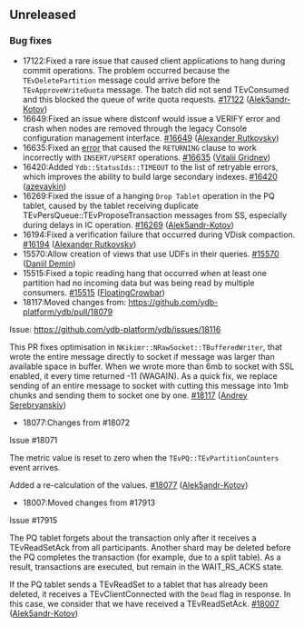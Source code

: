 ## Unreleased

### Bug fixes

* 17122:Fixed a rare issue that caused client applications to hang during commit operations. The problem occurred because the `TEvDeletePartition` message could arrive before the `TEvApproveWriteQuota` message. The batch did not send TEvConsumed and this blocked the queue of write quota requests. [#17122](https://github.com/ydb-platform/ydb/pull/17122) ([Alek5andr-Kotov](https://github.com/Alek5andr-Kotov))
* 16649:Fixed an issue where distconf would issue a VERIFY error and crash when nodes are removed through the legacy Console configuration management interface. [#16649](https://github.com/ydb-platform/ydb/pull/16649) ([Alexander Rutkovsky](https://github.com/alexvru))
* 16635:Fixed an [error](https://github.com/ydb-platform/ydb/issues/15551) that caused the `RETURNING` clause to work incorrectly with `INSERT/UPSERT` operations. [#16635](https://github.com/ydb-platform/ydb/pull/16635) ([Vitalii Gridnev](https://github.com/gridnevvvit))
* 16420:Added `Ydb::StatusIds::TIMEOUT` to the list of retryable errors, which improves the ability to build large secondary indexes. [#16420](https://github.com/ydb-platform/ydb/pull/16420) ([azevaykin](https://github.com/azevaykin))
* 16269:Fixed the issue of a hanging `Drop Tablet` operation in the PQ tablet, caused by the tablet receiving duplicate TEvPersQueue::TEvProposeTransaction messages from SS, especially during delays in IC operation. [#16269](https://github.com/ydb-platform/ydb/pull/16269) ([Alek5andr-Kotov](https://github.com/Alek5andr-Kotov))
* 16194:Fixed a verification failure that occurred during VDisk compaction. [#16194](https://github.com/ydb-platform/ydb/pull/16194) ([Alexander Rutkovsky](https://github.com/alexvru))
* 15570:Allow creation of views that use UDFs in their queries. [#15570](https://github.com/ydb-platform/ydb/pull/15570) ([Daniil Demin](https://github.com/jepett0))
* 15515:Fixed a topic reading hang that occurred when at least one partition had no incoming data but was being read by multiple consumers. [#15515](https://github.com/ydb-platform/ydb/pull/15515) ([FloatingCrowbar](https://github.com/FloatingCrowbar))
* 18117:Moved changes from: https://github.com/ydb-platform/ydb/pull/18079

Issue: https://github.com/ydb-platform/ydb/issues/18116

This PR fixes optimisation in `NKikimr::NRawSocket::TBufferedWriter`, that wrote the entire message directly to socket if message was larger than available space in buffer. When we wrote more than 6mb to socket with SSL enabled, it every time returned -11 (WAGAIN). 
As a quick fix, we replace sending of an entire message to socket with cutting this message into 1mb chunks and sending them to socket one by one. [#18117](https://github.com/ydb-platform/ydb/pull/18117) ([Andrey Serebryanskiy](https://github.com/a-serebryanskiy))
* 18077:Changes from #18072

Issue #18071

The metric value is reset to zero when the `TEvPQ::TEvPartitionCounters` event arrives.

Added a re-calculation of the values. [#18077](https://github.com/ydb-platform/ydb/pull/18077) ([Alek5andr-Kotov](https://github.com/Alek5andr-Kotov))
* 18007:Moved changes from #17913 

Issue #17915

The PQ tablet forgets about the transaction only after it receives a TEvReadSetAck from all participants. Another shard may be deleted before the PQ completes the transaction (for example, due to a split table). As a result, transactions are executed, but remain in the WAIT_RS_ACKS state.

If the PQ tablet sends a TEvReadSet to a tablet that has already been deleted, it receives a TEvClientConnected with the `Dead` flag in response. In this case, we consider that we have received a TEvReadSetAck. [#18007](https://github.com/ydb-platform/ydb/pull/18007) ([Alek5andr-Kotov](https://github.com/Alek5andr-Kotov))

